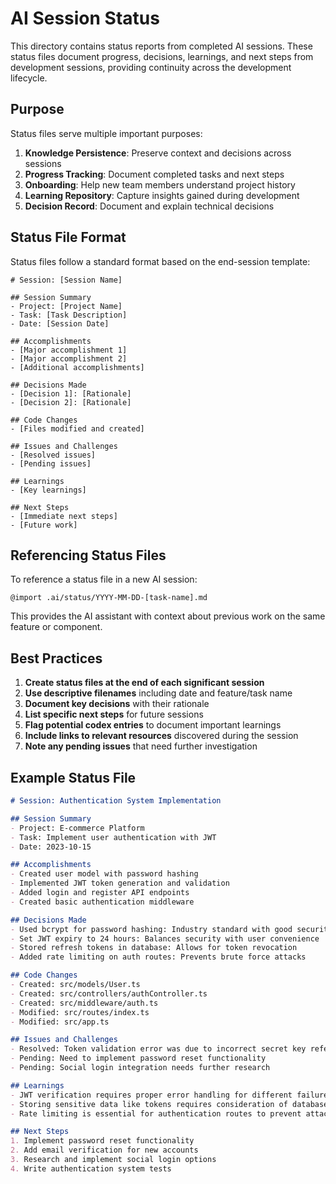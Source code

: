 # AI Session Status

This directory contains status reports from completed AI sessions. These status files document progress, decisions, learnings, and next steps from development sessions, providing continuity across the development lifecycle.

## Purpose

Status files serve multiple important purposes:

1. **Knowledge Persistence**: Preserve context and decisions across sessions
2. **Progress Tracking**: Document completed tasks and next steps
3. **Onboarding**: Help new team members understand project history
4. **Learning Repository**: Capture insights gained during development
5. **Decision Record**: Document and explain technical decisions

## Status File Format

Status files follow a standard format based on the end-session template:

```
# Session: [Session Name]

## Session Summary
- Project: [Project Name]
- Task: [Task Description]
- Date: [Session Date]

## Accomplishments
- [Major accomplishment 1]
- [Major accomplishment 2]
- [Additional accomplishments]

## Decisions Made
- [Decision 1]: [Rationale]
- [Decision 2]: [Rationale]

## Code Changes
- [Files modified and created]

## Issues and Challenges
- [Resolved issues]
- [Pending issues]

## Learnings
- [Key learnings]

## Next Steps
- [Immediate next steps]
- [Future work]
```

## Referencing Status Files

To reference a status file in a new AI session:

```
@import .ai/status/YYYY-MM-DD-[task-name].md
```

This provides the AI assistant with context about previous work on the same feature or component.

## Best Practices

1. **Create status files at the end of each significant session**
2. **Use descriptive filenames** including date and feature/task name
3. **Document key decisions** with their rationale
4. **List specific next steps** for future sessions
5. **Flag potential codex entries** to document important learnings
6. **Include links to relevant resources** discovered during the session
7. **Note any pending issues** that need further investigation

## Example Status File

```markdown
# Session: Authentication System Implementation

## Session Summary
- Project: E-commerce Platform
- Task: Implement user authentication with JWT
- Date: 2023-10-15

## Accomplishments
- Created user model with password hashing
- Implemented JWT token generation and validation
- Added login and register API endpoints
- Created basic authentication middleware

## Decisions Made
- Used bcrypt for password hashing: Industry standard with good security/performance balance
- Set JWT expiry to 24 hours: Balances security with user convenience
- Stored refresh tokens in database: Allows for token revocation
- Added rate limiting on auth routes: Prevents brute force attacks

## Code Changes
- Created: src/models/User.ts
- Created: src/controllers/authController.ts
- Created: src/middleware/auth.ts
- Modified: src/routes/index.ts
- Modified: src/app.ts

## Issues and Challenges
- Resolved: Token validation error was due to incorrect secret key reference
- Pending: Need to implement password reset functionality
- Pending: Social login integration needs further research

## Learnings
- JWT verification requires proper error handling for different failure modes
- Storing sensitive data like tokens requires consideration of database encryption
- Rate limiting is essential for authentication routes to prevent attacks

## Next Steps
1. Implement password reset functionality
2. Add email verification for new accounts
3. Research and implement social login options
4. Write authentication system tests
```